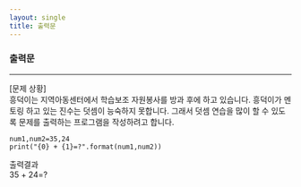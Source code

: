 ```yaml
---
layout: single
title: 출력문
---
```


### 출력문
---
[문제 상황]  
흥덕이는 지역아동센터에서 학습보조 자원봉사를 방과 후에 하고 있습니다. 흥덕이가 멘토링
하고 있는 진수는 덧셈이 능숙하지 못합니다. 그래서 덧셈 연습을 많이 할 수 있도록 문제를
출력하는 프로그램을 작성하려고 합니다.
~~~pyhton
num1,num2=35,24
print("{0} + {1}=?".format(num1,num2))
~~~
출력결과  
35 + 24=?
